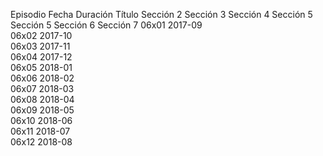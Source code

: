 Episodio	Fecha	Duración	Título	Sección 2	Sección 3	Sección 4	Sección 5	Sección 5	Sección 6	Sección 7
06x01	2017-09									
06x02	2017-10									
06x03	2017-11									
06x04	2017-12									
06x05	2018-01									
06x06	2018-02									
06x07	2018-03									
06x08	2018-04									
06x09	2018-05									
06x10	2018-06									
06x11	2018-07									
06x12	2018-08									
